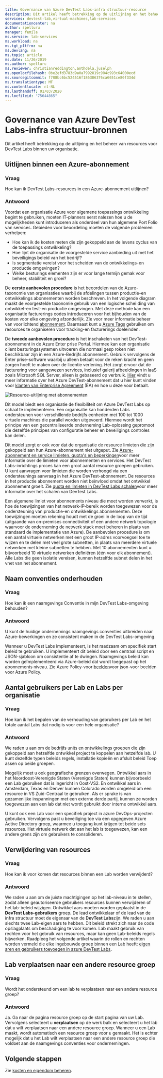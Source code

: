 ```yaml
---
title: Governance van Azure DevTest Labs-infra structuur-resource
description: Dit artikel heeft betrekking op de uitlijning en het beheer van resources voor Azure DevTest Labs binnen uw organisatie.
services: devtest-lab,virtual-machines,lab-services
documentationcenter: na
author: spelluru
manager: femila
ms.service: lab-services
ms.workload: na
ms.tgt_pltfrm: na
ms.devlang: na
ms.topic: article
ms.date: 11/26/2019
ms.author: spelluru
ms.reviewer: christianreddington,anthdela,juselph
ms.openlocfilehash: 0be2efd3783d9a0a7992819c984c993c64000ecd
ms.sourcegitcommit: f788bc6bc524516f186386376ca6651ce80f334d
ms.translationtype: MT
ms.contentlocale: nl-NL
ms.lasthandoff: 01/03/2020
ms.locfileid: "75644865"
---
```

# <a name="governance-of-azure-devtest-labs-infrastructure---resources"></a>Governance van Azure DevTest Labs-infra structuur-bronnen
Dit artikel heeft betrekking op de uitlijning en het beheer van resources voor DevTest Labs binnen uw organisatie. 

## <a name="align-within-an-azure-subscription"></a>Uitlijnen binnen een Azure-abonnement 

### <a name="question"></a>Vraag
Hoe kan ik DevTest Labs-resources in een Azure-abonnement uitlijnen?

### <a name="answer"></a>Antwoord
Voordat een organisatie Azure voor algemene toepassings ontwikkeling begint te gebruiken, moeten IT-planners eerst nalezen hoe u de mogelijkheden kunt introduceren als onderdeel van hun algemene Port Folio van services. Gebieden voor beoordeling moeten de volgende problemen verhelpen:

- Hoe kan ik de kosten meten die zijn gekoppeld aan de levens cyclus van de toepassings ontwikkeling?
- Hoe lijnt de organisatie de voorgestelde service aanbieding uit met het beveiligings beleid van het bedrijf? 
- Is segmentatie vereist voor het scheiden van de ontwikkelings-en productie omgevingen? 
- Welke besturings elementen zijn er voor lange termijn gemak voor beheer, stabiliteit en groei?

De **eerste aanbevolen procedure** is het beoordelen van de Azure-taxonomie van organisaties waarbij de afdelingen tussen productie-en ontwikkelings abonnementen worden beschreven. In het volgende diagram maakt de voorgestelde taxonomie gebruik van een logische schei ding van ontwikkel-en test-en productie omgevingen. Met deze methode kan een organisatie facturerings codes introduceren voor het bijhouden van de kosten voor elke omgeving afzonderlijk. Zie voor meer informatie beheer van voorlichtend [abonnement](/azure/architecture/cloud-adoption/appendix/azure-scaffold). Daarnaast kunt u [Azure Tags](../azure-resource-manager/resource-group-using-tags.md) gebruiken om resources te organiseren voor tracking-en facturerings doeleinden.

De **tweede aanbevolen procedure** is het inschakelen van het DevTest-abonnement in de Azure Enter prise Portal. Hiermee kan een organisatie client besturingssystemen uitvoeren die normaal gesp roken niet beschikbaar zijn in een Azure-Bedrijfs abonnement. Gebruik vervolgens de Enter prise-software waarbij u alleen betaalt voor de reken kracht en geen zorgen hoeft te maken over de licentie verlening. Het zorgt ervoor dat de facturering voor aangewezen services, inclusief galerij afbeeldingen in IaaS zoals Microsoft SQL Server, alleen is gebaseerd op verbruik. [Hier](https://azure.microsoft.com/offers/ms-azr-0148p/) vindt u meer informatie over het Azure DevTest-abonnement dat u hier kunt vinden voor [klanten van Enterprise Agreement](https://azure.microsoft.com/offers/ms-azr-0023p/) (EA) en hoe u deze voor betaalt.

![Resource-uitlijning met abonnementen](./media/devtest-lab-guidance-governance/resource-alignment-with-subscriptions.png)

Dit model biedt een organisatie de flexibiliteit om Azure DevTest Labs op schaal te implementeren. Een organisatie kan honderden Labs ondersteunen voor verschillende bedrijfs eenheden met 100 tot 1000 virtuele machines die parallel worden uitgevoerd. Hiermee wordt het principe van een gecentraliseerde onderneming Lab-oplossing gepromoot die dezelfde principes van configuratie beheer en beveiligings controles kan delen.

Dit model zorgt er ook voor dat de organisatie de resource limieten die zijn gekoppeld aan hun Azure-abonnement niet uitgeput. Zie [Azure-abonnement en service limieten, quota's en beperkingen](../azure-resource-manager/management/azure-subscription-service-limits.md)voor meer informatie over de limieten voor abonnementen en services. Het DevTest Labs-inrichtings proces kan een groot aantal resource groepen gebruiken. U kunt aanvragen voor limieten die worden verhoogd via een ondersteunings aanvraag in het Azure DevTest-abonnement. De resources in het productie abonnement worden niet beïnvloed omdat het ontwikkel abonnement groeit. Zie [quota en limieten in DevTest Labs schalen](devtest-lab-scale-lab.md)voor meer informatie over het schalen van DevTest Labs.

Een algemene limiet voor abonnements niveau die moet worden verwerkt, is hoe de toewijzingen van het netwerk-IP-bereik worden toegewezen voor de ondersteuning van productie-en ontwikkelings abonnementen. Deze toewijzingen moeten rekening houdt met de groei in de loop van de tijd (uitgaande van on-premises connectiviteit of een andere netwerk topologie waarvoor de onderneming de netwerk stack moet beheren in plaats van standaard de implementatie van Azure). De aanbevolen procedure is om een aantal virtuele netwerken met een groot IP-adres voorvoegsel toe te wijzen en te delen met veel grote subnetten, in plaats van meerdere virtuele netwerken met kleine subnetten te hebben. Met 10 abonnementen kunt u bijvoorbeeld 10 virtuele netwerken definiëren (één voor elk abonnement). Alle Labs die geen isolatie vereisen, kunnen hetzelfde subnet delen in het vnet van het abonnement.

## <a name="maintain-naming-conventions"></a>Naam conventies onderhouden

### <a name="question"></a>Vraag
Hoe kan ik een naamgevings Conventie in mijn DevTest Labs-omgeving behouden?

### <a name="answer"></a>Antwoord
U kunt de huidige ondernemings naamgevings conventies uitbreiden naar Azure-bewerkingen en ze consistent maken in de DevTest Labs-omgeving.

Wanneer u DevTest Labs implementeert, is het raadzaam om specifiek start beleid te gebruiken. U implementeert dit beleid door een centraal script en JSON-sjabloon om consistentie af te dwingen. Naamgevings beleid kan worden geïmplementeerd via Azure-beleid dat wordt toegepast op het abonnements niveau. Zie Azure Policy-voor [beelden](../governance/policy/samples/index.md)voor json-voor beelden voor Azure Policy.

## <a name="number-of-users-per-lab-and-labs-per-organization"></a>Aantal gebruikers per Lab en Labs per organisatie

### <a name="question"></a>Vraag 
Hoe kan ik het bepalen van de verhouding van gebruikers per Lab en het totale aantal Labs dat nodig is voor een hele organisatie?

### <a name="answer"></a>Antwoord
We raden u aan om de bedrijfs units en ontwikkelings groepen die zijn gekoppeld aan hetzelfde ontwikkel project te koppelen aan hetzelfde lab. U kunt dezelfde typen beleids regels, installatie kopieën en afsluit beleid Toep assen op beide groepen. 

Mogelijk moet u ook geografische grenzen overwegen. Ontwikkel aars in het Noordoost-Verenigde Staten (Verenigde Staten) kunnen bijvoorbeeld een Lab gebruiken dat is ingericht in Oost-VS2. En ontwikkel aars in Amsterdam, Texas en Denver kunnen Colorado worden omgeleid om een resource in VS Zuid-Centraal te gebruiken. Als er sprake is van gezamenlijke inspanningen met een externe derde partij, kunnen ze worden toegewezen aan een lab dat niet wordt gebruikt door interne ontwikkel aars. 

U kunt ook een Lab voor een specifiek project in azure DevOps-projecten gebruiken. Vervolgens past u beveiliging toe via een opgegeven Azure Active Directory groep, waarmee u toegang kunt krijgen tot beide sets resources. Het virtuele netwerk dat aan het lab is toegewezen, kan een andere grens zijn om gebruikers te consolideren.

## <a name="deletion-of-resources"></a>Verwijdering van resources

### <a name="question"></a>Vraag
Hoe kan ik voor komen dat resources binnen een Lab worden verwijderd?

### <a name="answer"></a>Antwoord
We raden u aan om de juiste machtigingen op het lab-niveau in te stellen, zodat alleen geautoriseerde gebruikers resources kunnen verwijderen of het lab-beleid wijzigen. Ontwikkel aars moeten worden geplaatst in de **DevTest Labs-gebruikers** groep. De lead ontwikkelaar of de lead van de infra structuur moet de eigenaar van de **DevTest Labs**zijn. We raden u aan slechts twee Lab-eigen aars te hebben. Dit beleid strekt zich naar de code opslagplaats om beschadiging te voor komen. Lab maakt gebruik van rechten voor het gebruik van resources, maar kan geen Lab-beleids regels bijwerken. Raadpleeg het volgende artikel waarin de rollen en rechten worden vermeld die elke ingebouwde groep binnen een Lab heeft: [eigen aren en gebruikers toevoegen in azure DevTest Labs](devtest-lab-add-devtest-user.md).

## <a name="move-lab-to-another-resource-group"></a>Lab verplaatsen naar een andere resource groep 

### <a name="question"></a>Vraag
Wordt het ondersteund om een lab te verplaatsen naar een andere resource groep?

### <a name="answer"></a>Antwoord
Ja. Ga naar de pagina resource groep op de start pagina van uw Lab. Vervolgens selecteert u **verplaatsen** op de werk balk en selecteert u het lab dat u wilt verplaatsen naar een andere resource groep. Wanneer u een Lab maakt, wordt automatisch een resource groep voor u gemaakt. Het is echter mogelijk dat u het Lab wilt verplaatsen naar een andere resource groep die voldoet aan de naamgevings conventies voor ondernemingen. 

## <a name="next-steps"></a>Volgende stappen
Zie [kosten en eigendom beheren](devtest-lab-guidance-governance-cost-ownership.md).
